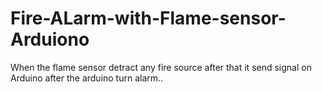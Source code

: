 # Fire-ALarm-with-Flame-sensor-Arduiono
When the flame sensor detract any fire source after that it send signal on Arduino after the arduino turn alarm..
